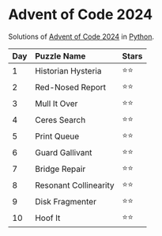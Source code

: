 # Advent of Code 2024
Solutions of [Advent of Code 2024](https://adventofcode.com/2024) in [Python](https://www.python.org/).

| Day  | Puzzle Name           | Stars |
| :--- | :-------------------- | :---- |
| 1    | Historian Hysteria    | ⭐⭐    |
| 2    | Red-Nosed Report      | ⭐⭐    |
| 3    | Mull It Over          | ⭐⭐    |
| 4    | Ceres Search          | ⭐⭐    |
| 5    | Print Queue           | ⭐⭐    |
| 6    | Guard Gallivant       | ⭐⭐    |
| 7    | Bridge Repair         | ⭐⭐    |
| 8    | Resonant Collinearity | ⭐⭐    |
| 9    | Disk Fragmenter       | ⭐⭐    |
| 10   | Hoof It               | ⭐⭐    |